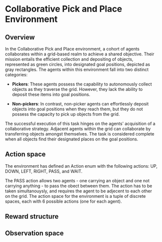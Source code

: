 # Collaborative Pick and Place Environment

## Overview 

In the Collaborative Pick and Place environment, a cohort of agents collaborates within a grid-based realm to achieve a shared objective. Their mission entails the efficient collection and depositing of objects, represented as green circles, into designated goal positions, depicted as gray rectangles. The agents within this environment fall into two distinct categories:

- **Pickers**: These agents possess the capability to autonomously collect objects as they traverse the grid. However, they lack the ability to deposit these items into goal positions.

- **Non-pickers**: In contrast, non-picker agents can effortlessly deposit objects into goal positions when they reach them, but they do not possess the capacity to pick up objects from the grid.

The successful execution of this task hinges on the agents' acquisition of a collaborative strategy. Adjacent agents within the grid can collaborate by transferring objects amongst themselves. The task is considered complete when all objects find their designated places on the goal positions.

## Action space
The environment has defined an Action enum with the following actions: UP, DOWN, LEFT, RIGHT, PASS, and WAIT.

The PASS action allows two agents - one carrying an object and one not carrying anything - to pass the obect between them. The action has to be taken simultanouysly, and requires the agent to be adjecent to each other on the grid. 
The action space for the environment is a tuple of discrete spaces, each with 6 possible actions (one for each agent).

## Reward structure 

## Observation space

